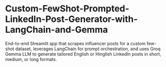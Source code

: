 # Custom-FewShot-Prompted-LinkedIn-Post-Generator-with-LangChain-and-Gemma
End-to-end Streamlit app that scrapes influencer posts for a custom few-shot dataset, leverages LangChain for prompt orchestration, and uses Groq Gemma LLM to generate tailored English or Hinglish LinkedIn posts in short, medium, or long formats.
